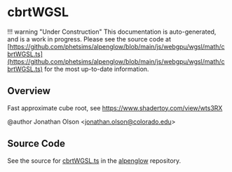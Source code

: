 # cbrtWGSL

!!! warning "Under Construction"
    This documentation is auto-generated, and is a work in progress. Please see the source code at
    [https://github.com/phetsims/alpenglow/blob/main/js/webgpu/wgsl/math/cbrtWGSL.ts](https://github.com/phetsims/alpenglow/blob/main/js/webgpu/wgsl/math/cbrtWGSL.ts) for the most up-to-date information.

## Overview

Fast approximate cube root, see https://www.shadertoy.com/view/wts3RX

@author Jonathan Olson &lt;jonathan.olson@colorado.edu&gt;



## Source Code

See the source for [cbrtWGSL.ts](https://github.com/phetsims/alpenglow/blob/main/js/webgpu/wgsl/math/cbrtWGSL.ts) in the [alpenglow](https://github.com/phetsims/alpenglow) repository.
